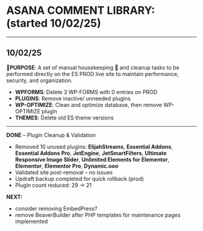 # ASANA COMMENT LIBRARY: (started 10/02/25)


---

## 10/02/25


**🎯PURPOSE**: A set of manual housekeeping 🧹 and cleanup tasks to be performed directly on the ES PROD live site to maintain performance, security, and organization.  

- **WPFORMS**: Delete 3 WP-FORMS with 0 entries on PROD  
- **PLUGINS**: Remove inactive/ unneeded plugins  
- **WP-OPTIMIZE**: Clean and optimize database, then remove WP-OPTIMIZE plugin  
- **THEMES**: Delete old ES theme versions  


---


**DONE** – Plugin Cleanup & Validation

* Removed 10 unused plugins:
  **ElijahStreams**, **Essential Addons**, **Essential Addons Pro**, **JetEngine**, **JetSmartFilters**, **Ultimate Responsive Image Slider**, **Unlimited Elements for Elementor**, **Elementor**, **Elementor Pro**, **Dynamic.ooo**
* Validated site post-removal – no issues
* Updraft backup completed for quick rollback (prod)
* Plugin count reduced: 29 → 21

**NEXT:** 

- consider removing EmbedPress?
- remove BeaverBuilder after PHP templates for maintenance pages implemented